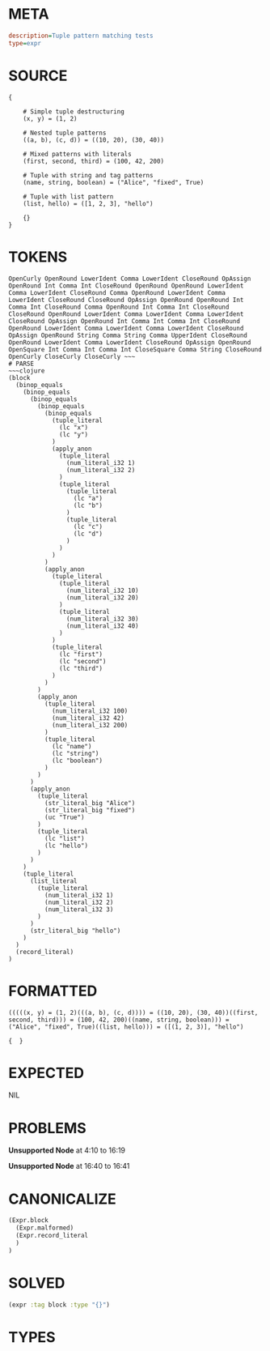 # META
~~~ini
description=Tuple pattern matching tests
type=expr
~~~
# SOURCE
~~~roc
{

    # Simple tuple destructuring
    (x, y) = (1, 2)

    # Nested tuple patterns
    ((a, b), (c, d)) = ((10, 20), (30, 40))

    # Mixed patterns with literals
    (first, second, third) = (100, 42, 200)

    # Tuple with string and tag patterns
    (name, string, boolean) = ("Alice", "fixed", True)

    # Tuple with list pattern
    (list, hello) = ([1, 2, 3], "hello")

    {}
}
~~~
# TOKENS
~~~text
OpenCurly OpenRound LowerIdent Comma LowerIdent CloseRound OpAssign OpenRound Int Comma Int CloseRound OpenRound OpenRound LowerIdent Comma LowerIdent CloseRound Comma OpenRound LowerIdent Comma LowerIdent CloseRound CloseRound OpAssign OpenRound OpenRound Int Comma Int CloseRound Comma OpenRound Int Comma Int CloseRound CloseRound OpenRound LowerIdent Comma LowerIdent Comma LowerIdent CloseRound OpAssign OpenRound Int Comma Int Comma Int CloseRound OpenRound LowerIdent Comma LowerIdent Comma LowerIdent CloseRound OpAssign OpenRound String Comma String Comma UpperIdent CloseRound OpenRound LowerIdent Comma LowerIdent CloseRound OpAssign OpenRound OpenSquare Int Comma Int Comma Int CloseSquare Comma String CloseRound OpenCurly CloseCurly CloseCurly ~~~
# PARSE
~~~clojure
(block
  (binop_equals
    (binop_equals
      (binop_equals
        (binop_equals
          (binop_equals
            (tuple_literal
              (lc "x")
              (lc "y")
            )
            (apply_anon
              (tuple_literal
                (num_literal_i32 1)
                (num_literal_i32 2)
              )
              (tuple_literal
                (tuple_literal
                  (lc "a")
                  (lc "b")
                )
                (tuple_literal
                  (lc "c")
                  (lc "d")
                )
              )
            )
          )
          (apply_anon
            (tuple_literal
              (tuple_literal
                (num_literal_i32 10)
                (num_literal_i32 20)
              )
              (tuple_literal
                (num_literal_i32 30)
                (num_literal_i32 40)
              )
            )
            (tuple_literal
              (lc "first")
              (lc "second")
              (lc "third")
            )
          )
        )
        (apply_anon
          (tuple_literal
            (num_literal_i32 100)
            (num_literal_i32 42)
            (num_literal_i32 200)
          )
          (tuple_literal
            (lc "name")
            (lc "string")
            (lc "boolean")
          )
        )
      )
      (apply_anon
        (tuple_literal
          (str_literal_big "Alice")
          (str_literal_big "fixed")
          (uc "True")
        )
        (tuple_literal
          (lc "list")
          (lc "hello")
        )
      )
    )
    (tuple_literal
      (list_literal
        (tuple_literal
          (num_literal_i32 1)
          (num_literal_i32 2)
          (num_literal_i32 3)
        )
      )
      (str_literal_big "hello")
    )
  )
  (record_literal)
)
~~~
# FORMATTED
~~~roc
(((((x, y) = (1, 2)(((a, b), (c, d)))) = ((10, 20), (30, 40))((first, second, third))) = (100, 42, 200)((name, string, boolean))) = ("Alice", "fixed", True)((list, hello))) = ([(1, 2, 3)], "hello")

{  }
~~~
# EXPECTED
NIL
# PROBLEMS
**Unsupported Node**
at 4:10 to 16:19

**Unsupported Node**
at 16:40 to 16:41

# CANONICALIZE
~~~clojure
(Expr.block
  (Expr.malformed)
  (Expr.record_literal
  )
)
~~~
# SOLVED
~~~clojure
(expr :tag block :type "{}")
~~~
# TYPES
~~~roc
~~~
